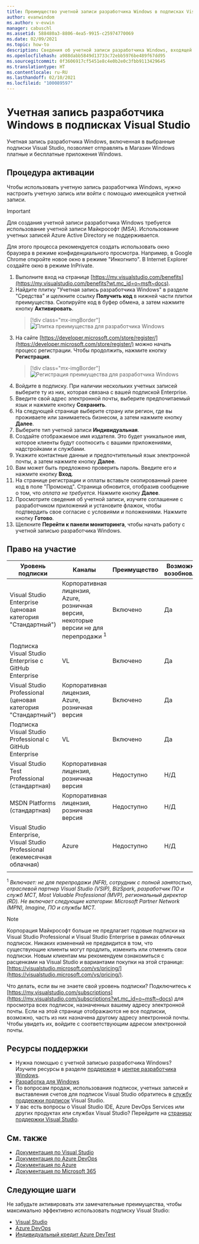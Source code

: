 ```yaml
---
title: Преимущество учетной записи разработчика Windows в подписках Visual Studio | Документация Майкрософт
author: evanwindom
ms.author: v-evwin
manager: cabuschl
ms.assetid: 588480a3-8806-4ea5-9915-c25974770069
ms.date: 02/09/2021
ms.topic: how-to
description: Сведения об учетной записи разработчика Windows, входящей в вашу подписку Visual Studio.
ms.openlocfilehash: a988dabb5849d13733c72ebb5976be489f67dd95
ms.sourcegitcommit: 0f3606917cf5451e8c4e0b2e0c3fbb9113429645
ms.translationtype: HT
ms.contentlocale: ru-RU
ms.lasthandoff: 02/10/2021
ms.locfileid: "100089597"
---
```

# <a name="windows-developer-account-in-visual-studio-subscriptions"></a>Учетная запись разработчика Windows в подписках Visual Studio
Учетная запись разработчика Windows, включенная в выбранные подписки Visual Studio, позволяет отправлять в Магазин Windows платные и бесплатные приложения Windows.

## <a name="activation-steps"></a>Процедура активации
Чтобы использовать учетную запись разработчика Windows, нужно настроить учетную запись или войти с помощью имеющейся учетной записи.

> [!IMPORTANT]
> Для создания учетной записи разработчика Windows требуется использование учетной записи Майкрософт (MSA).  Использование учетных записей Azure Active Directory не поддерживается.  

Для этого процесса рекомендуется создать использовать окно браузера в режиме конфиденциального просмотра.  Например, в Google Chrome откройте новое окно в режиме "Инкогнито".  В Internet Explorer создайте окно в режиме InPrivate.

1. Выполните вход на странице [https://my.visualstudio.com/benefits](https://my.visualstudio.com/benefits?wt.mc_id=o~msft~docs).
2. Найдите плитку "Учетная запись разработчика Windows" в разделе "Средства" и щелкните ссылку **Получить код** в нижней части плитки преимущества.  Скопируйте код в буфер обмена, а затем нажмите кнопку **Активировать**.
   > [!div class="mx-imgBorder"]
   > ![Плитка преимущества для разработчика Windows](_img/vs-windows-dev/vs-windows-dev-tile.png "Щелкните 'Получить код' на плитке 'Учетная запись разработчика Windows', а затем нажмите кнопку 'Активировать'.")
3. На сайте [https://developer.microsoft.com/store/register/](https://developer.microsoft.com/store/register/) можно начать процесс регистрации.  Чтобы продолжить, нажмите кнопку **Регистрация**.
   > [!div class="mx-imgBorder"]
   > ![Регистрация преимущества для разработчика Windows](_img/vs-windows-dev/vs-windows-dev-register1-cropped.png "Выберите 'Регистрация', чтобы создать учетную запись.")
4. Войдите в подписку.  При наличии нескольких учетных записей выберите ту из них, которая связана с вашей подпиской Enterprise.
0. Введите свой адрес электронной почты, выберите предпочитаемый язык и нажмите кнопку **Сохранить**.
5. На следующей странице выберите страну или регион, где вы проживаете или занимаетесь бизнесом, а затем нажмите кнопку **Далее**.
6. Выберите тип учетной записи **Индивидуальная**.
7. Создайте отображаемое имя издателя.  Это будет уникальное имя, которое клиенты будут соотносить с вашими приложениями, надстройками и службами.
8. Укажите контактные данные и предпочтительный язык электронной почты, а затем нажмите кнопку **Далее**.
9. Вам может быть предложено проверить пароль.  Введите его и нажмите кнопку **Вход**.
10. На странице регистрации и оплаты вставьте скопированный ранее код в поле "Промокод".  Страница обновится, отобразив сообщение о том, что *оплата не требуется*.  Нажмите кнопку **Далее**.
11. Просмотрите сведения об учетной записи, изучите соглашение с разработчиком приложений и установите флажок, чтобы подтвердить свое согласие с условиями и положениями.  Нажмите кнопку **Готово**.
12. Щелкните **Перейти к панели мониторинга**, чтобы начать работу с учетной записью разработчика Windows.

## <a name="eligibility"></a>Право на участие
| Уровень подписки                                                 |     Каналы                                            | Преимущество                                                          | Возможность возобновления    |
|--------------------------------------------------------------------|---------------------------------------------------------|------------------------------------------------------------------|---------------|
| Visual Studio Enterprise (ценовая категория "Стандартный")   | Корпоративная лицензия, Azure, розничная версия, некоторые версии не для перепродажи <sup>1</sup> | Включено       |  Да|
| Подписка Visual Studio Enterprise с GitHub Enterprise   | VL  | Включено       |  Да|
| Visual Studio Professional (ценовая категория "Стандартный") | Корпоративная лицензия, Azure, розничная версия                                       | Включено                                                            |Да|
| Подписка Visual Studio Professional с GitHub Enterprise | VL                                        | Включено                                                            |Да|
| Visual Studio Test Professional (стандартная)                         | Корпоративная лицензия, розничная версия                                              | Недоступно                                            |  Н/Д|
| MSDN Platforms (стандартная)                                          | Корпоративная лицензия, розничная версия                                              |  Недоступно                                            |  Н/Д|
| Visual Studio Enterprise, Visual Studio Professional (ежемесячная облачная) | Azure                                       | Недоступно                                                           |Н/Д|
||

<sup>1</sup> *Включает:  не для перепродажи (NFR), сотрудник с полной занятостью, отраслевой партнер Visual Studio (VSIP), BizSpark, разработчик ПО и служб MCT, Most Valuable Professional (MVP), региональный директор (RD). Не включает следующие категории:  Microsoft Partner Network (MPN), Imagine, ПО и службы MCT.*

> [!NOTE]
> Корпорация Майкрософт больше не предлагает годовые подписки на Visual Studio Professional и Visual Studio Enterprise в рамках облачных подписок. Никаких изменений не предвидится в том, что существующие клиенты могут продлить, изменить или отменить свои подписки. Новым клиентам мы рекомендуем ознакомиться с расценками на Visual Studio и вариантами покупки на этой странице: [https://visualstudio.microsoft.com/vs/pricing/](https://visualstudio.microsoft.com/vs/pricing/).

Что делать, если вы не знаете свой уровень подписки?  Подключитесь к [https://my.visualstudio.com/subscriptions](https://my.visualstudio.com/subscriptions?wt.mc_id=o~msft~docs) для просмотра всех подписок, назначенных вашему адресу электронной почты. Если на этой странице отображаются не все подписки, возможно, часть из них назначена другому адресу электронной почты.  Чтобы увидеть их, войдите с соответствующим адресом электронной почты.

## <a name="support-resources"></a>Ресурсы поддержки
- Нужна помощью с учетной записью разработчика Windows?  Изучите ресурсы в разделе [поддержки](https://developer.microsoft.com/windows/support) в [центре разработчика Windows](https://developer.microsoft.com/windows).
- [Разработка для Windows](/windows/)
- По вопросам продаж, использования подписок, учетных записей и выставления счетов для подписок Visual Studio обратитесь в [службу поддержки подписок](https://visualstudio.microsoft.com/subscriptions/support/) Visual Studio.
- У вас есть вопросы о Visual Studio IDE, Azure DevOps Services или других продуктах или службах Visual Studio?  Перейдите на [страницу поддержки Visual Studio](https://visualstudio.microsoft.com/support/).

## <a name="see-also"></a>См. также
- [Документация по Visual Studio](/visualstudio/)
- [Документация по Azure DevOps](/azure/devops/)
- [Документация по Azure](/azure/)
- [Документация по Microsoft 365](/microsoft-365/)

## <a name="next-steps"></a>Следующие шаги
Не забудьте активировать эти замечательные преимущества, чтобы максимально эффективно использовать подписку Visual Studio:
- [Visual Studio](vs-ide-benefit.md)
- [Azure DevOps](vs-azure-devops.md)
- [Индивидуальный кредит Azure DevTest](vs-azure.md)